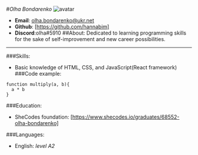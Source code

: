 #*Olha Bondarenko*
![avatar](/img/avatar.png "Avatar")
- **Email**: olha.bondarenko@ukr.net
- **Github**: [https://github.com/hannabim]
- **Discord**:olha#5910
##About:
Dedicated to learning programming skills for the sake of self-improvement and new career possibilities.
***
###Skills:
- Basic knowledge of HTML, CSS, and JavaScript(React framework)
###Code example:
```
function multiply(a, b){
  a * b
}
```
###Education:
- SheCodes foundation: [https://www.shecodes.io/graduates/68552-olha-bondarenko]

###Languages:
- English: *level A2*
